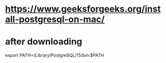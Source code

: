 # https://www.geeksforgeeks.org/install-postgresql-on-mac/

# after downloading

export PATH=/Library/PostgreSQL/15/bin:$PATH
